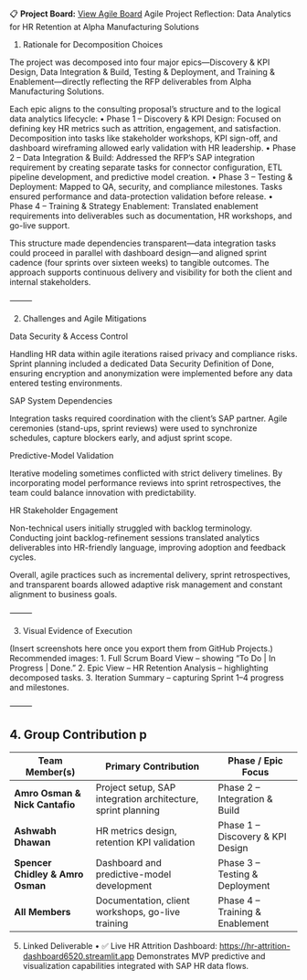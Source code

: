 📋 **Project Board:** [View Agile Board](https://github.com/users/Amro2023/projects/1)
Agile Project Reflection: Data Analytics for HR Retention at Alpha Manufacturing Solutions

1. Rationale for Decomposition Choices

The project was decomposed into four major epics—Discovery & KPI Design, Data Integration & Build, Testing & Deployment, and Training & Enablement—directly reflecting the RFP deliverables from Alpha Manufacturing Solutions.

Each epic aligns to the consulting proposal’s structure and to the logical data analytics lifecycle:
	•	Phase 1 – Discovery & KPI Design: Focused on defining key HR metrics such as attrition, engagement, and satisfaction. Decomposition into tasks like stakeholder workshops, KPI sign-off, and dashboard wireframing allowed early validation with HR leadership.
	•	Phase 2 – Data Integration & Build: Addressed the RFP’s SAP integration requirement by creating separate tasks for connector configuration, ETL pipeline development, and predictive model creation.
	•	Phase 3 – Testing & Deployment: Mapped to QA, security, and compliance milestones. Tasks ensured performance and data-protection validation before release.
	•	Phase 4 – Training & Strategy Enablement: Translated enablement requirements into deliverables such as documentation, HR workshops, and go-live support.

This structure made dependencies transparent—data integration tasks could proceed in parallel with dashboard design—and aligned sprint cadence (four sprints over sixteen weeks) to tangible outcomes. The approach supports continuous delivery and visibility for both the client and internal stakeholders.

⸻

2. Challenges and Agile Mitigations

Data Security & Access Control

Handling HR data within agile iterations raised privacy and compliance risks. Sprint planning included a dedicated Data Security Definition of Done, ensuring encryption and anonymization were implemented before any data entered testing environments.

SAP System Dependencies

Integration tasks required coordination with the client’s SAP partner. Agile ceremonies (stand-ups, sprint reviews) were used to synchronize schedules, capture blockers early, and adjust sprint scope.

Predictive-Model Validation

Iterative modeling sometimes conflicted with strict delivery timelines. By incorporating model performance reviews into sprint retrospectives, the team could balance innovation with predictability.

HR Stakeholder Engagement

Non-technical users initially struggled with backlog terminology. Conducting joint backlog-refinement sessions translated analytics deliverables into HR-friendly language, improving adoption and feedback cycles.

Overall, agile practices such as incremental delivery, sprint retrospectives, and transparent boards allowed adaptive risk management and constant alignment to business goals.

⸻

3. Visual Evidence of Execution

(Insert screenshots here once you export them from GitHub Projects.)
Recommended images:
	1.	Full Scrum Board View – showing “To Do | In Progress | Done.”
	2.	Epic View – HR Retention Analysis – highlighting decomposed tasks.
	3.	Iteration Summary – capturing Sprint 1–4 progress and milestones.

⸻

## 4. Group Contribution p

| **Team Member(s)**         | **Primary Contribution**                                      | **Phase / Epic Focus**                      |
|-----------------------------|---------------------------------------------------------------|---------------------------------------------|
| **Amro Osman & Nick Cantafio** | Project setup, SAP integration architecture, sprint planning  | Phase 2 – Integration & Build               |
| **Ashwabh Dhawan**          | HR metrics design, retention KPI validation                   | Phase 1 – Discovery & KPI Design            |
| **Spencer Chidley & Amro Osman** | Dashboard and predictive-model development                    | Phase 3 – Testing & Deployment              |
| **All Members**             | Documentation, client workshops, go-live training             | Phase 4 – Training & Enablement             |
5. Linked Deliverable
	•	✅ Live HR Attrition Dashboard: https://hr-attrition-dashboard6520.streamlit.app
Demonstrates MVP predictive and visualization capabilities integrated with SAP HR data flows.

